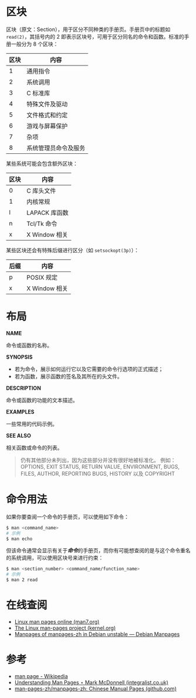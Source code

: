 # 区块

区块（原文：Section），用于区分不同种类的手册页。手册页中的标题如 `read(2)`，其括号内的 2 即表示区块号，可用于区分同名的命令和函数。标准的手册一般分为 8 个区块：

| 区块 | 内容                 |
| ---- | -------------------- |
| 1    | 通用指令             |
| 2    | 系统调用             |
| 3    | C 标准库             |
| 4    | 特殊文件及驱动       |
| 5    | 文件格式和约定       |
| 6    | 游戏与屏幕保护       |
| 7    | 杂项                 |
| 8    | 系统管理员命令及服务 |

某些系统可能会包含额外区块：

| 区块 | 内容          |
| ---- | ------------- |
| 0    | C 库头文件    |
| 1    | 内核常规      |
| l    | LAPACK 库函数 |
| n    | Tcl/Tk 命令   |
| x    | X Window 相关 |

某些区块还会有特殊后缀进行区分（如 `setsockopt(3p)`）：

| 后缀 | 内容          |
| ---- | ------------- |
| p    | POSIX 规定    |
| x    | X Window 相关 |

# 布局

**NAME**

命令或函数的名称。

**SYNOPSIS**

- 若为命令，展示如何运行它以及它需要的命令行选项的正式描述；
- 若为函数，展示函数的签名及其所在的头文件。

**DESCRIPTION**

命令或函数的功能的文本描述。

**EXAMPLES**

一些常用的代码示例。

**SEE ALSO**

相关函数或命令的列表。

> 仍有其他部分未列出，因为这些部分并没有很好地被标准化。
> 例如：OPTIONS, EXIT STATUS, RETURN VALUE, ENVIRONMENT, BUGS, FILES, AUTHOR, REPORTING BUGS, HISTORY 以及 COPYRIGHT

# 命令用法

如果你要查阅一个命令的手册页，可以使用如下命令：

```bash
$ man <command_name>
# 示例
$ man echo
```

但该命令通常会显示有关于***命令***的手册页，而你有可能想查阅的是与这个命令重名的系统调用，可以使用区块号来进行约束：

```bash
$ man <section_number> <command_name/function_name>
# 示例
$ man 2 read
```

# 在线查阅

- [Linux man pages online (man7.org)](https://man7.org/linux/man-pages/index.html)
- [The Linux man-pages project (kernel.org)](https://www.kernel.org/doc/man-pages/)
- [Manpages of manpages-zh in Debian unstable — Debian Manpages](https://manpages.debian.org/unstable/manpages-zh/index.html)


# 参考

- [man page - Wikipedia](https://en.wikipedia.org/wiki/Man_page)
- [Understanding Man Pages ⋆ Mark McDonnell (integralist.co.uk)](https://www.integralist.co.uk/posts/understanding-man-pages/)
- [man-pages-zh/manpages-zh: Chinese Manual Pages (github.com)](https://github.com/man-pages-zh/manpages-zh)

